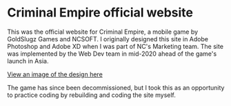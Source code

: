 # Criminal Empire official website

This was the official website for Criminal Empire, a mobile game by GoldSlugz Games and NCSOFT.  I originally designed this site in Adobe Photoshop and Adobe XD when I was part of NC's Marketing team.  The site was implemented by the Web Dev team in mid-2020 ahead of the game's launch in Asia. 

[View an image of the design here](https://raw.githubusercontent.com/ipkevin/criminalempire/main/mockup/criminal%20empire%20landing%20page.jpg)

The game has since been decommissioned, but I took this as an opportunity to practice coding by rebuilding and coding the site myself. 
